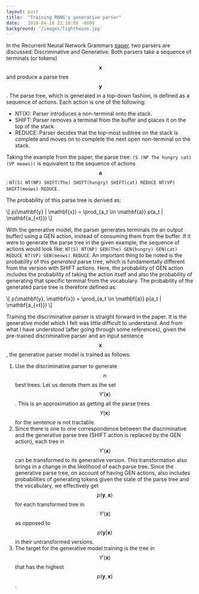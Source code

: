 ```yaml
---
layout: post
title:  "Training RNNG's generative parser"
date:   2018-04-18 22:10:00 -0800
background: '/images/lighthouse.jpg'
---
```


In the Recurrent Neural Network Grammars [paper](https://arxiv.org/abs/1602.07776), two parsers are discussed:
Discriminative and Generative. Both parsers take a sequence of terminals (or tokens) $$ \mathbf{x} $$
and produce a parse tree $$ \mathbf{y} $$. The parse tree, which is generated in a top-down fashion, is defined as
a sequence of actions. Each action is one of the following:
* NT(X): Parser introduces a non-terminal onto the stack.
* SHIFT: Parser removes a terminal from the buffer and places it on the top of the stack.
* REDUCE: Parser decides that the top-most subtree on the stack is complete and moves on to complete the next open
non-terminal on the stack.

Taking the example from the paper, the parse tree: `(S (NP The hungry cat) (VP meows))`
is equivalent to the sequence of actions $$ \mathbf{a} $$: `NT(S) NT(NP) SHIFT(The) SHIFT(hungry) SHIFT(cat) REDUCE NT(VP) SHIFT(meows)
REDUCE`.

The probability of this parse tree is derived as:

\\[ p(\mathbf{y} \| \mathbf{x}) = \prod_{a_t \in \mathbf{a}} p(a_t \| \mathbf{a_{<t}}) \\]

With the generative model, the parser generates terminals (to an output buffer) using a GEN action, instead of
consuming them from the buffer. If it were to generate the parse tree in the given example, the sequence of actions would
look like: `NT(S) NT(NP) GEN(The) GEN(hungry) GEN(cat) REDUCE NT(VP) GEN(meows) REDUCE`. An important thing to be noted is
the probability of this _generated_ parse tree, which is fundamentally different from the version with SHIFT actions.
Here, the probability of GEN action includes the probability of taking the action itself and also the probability of
generating that specific terminal from the vocabulary. The probability of the generated parse tree is therefore defined as:

\\[ p(\mathbf{y}, \mathbf{x}) = \prod_{a_t \in \mathbf{a}} p(a_t \| \mathbf{a_{<t}}) \\]

Training the discriminative parser is straight forward in the paper. It is the generative model which I felt was little
difficult to understand. And from what I have understood (after going through some references), given the pre-trained
discriminative parser and an input sentence $$ \mathbf{x} $$, the generative parser model is trained as follows:
1. Use the discriminative parser to generate $$ n $$ best trees. Let us denote them as the set $$ \Upsilon'(\mathbf{x}) $$.
This is an approximation as getting all the parse trees $$ \Upsilon(\mathbf{x}) $$ for the sentence is not tractable.
2. Since there is one to one correspondence between the discriminative and the generative parse tree (SHIFT
action is replaced by the GEN action), each tree in $$ \Upsilon'(\mathbf{x}) $$ can be transformed to its generative version.
This transformation also brings in a change in the likelihood of each parse tree. Since the generative parse tree,
on account of having GEN actions, also includes probabilities of generating tokens given the state of the parse tree and
the vocabulary, we effectively get $$ p(\mathbf{y},\mathbf{x}) $$ for each transformed tree in $$ \Upsilon'(\mathbf{x}) $$
as opposed to $$ p(\mathbf{y}|\mathbf{x}) $$ in their untransformed versions.
3. The target for the generative model training is the tree in $$ \Upsilon'(\mathbf{x}) $$ that has the highest
$$ p(\mathbf{y},\mathbf{x}) $$.
